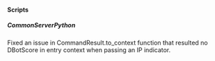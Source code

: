 
#### Scripts
##### CommonServerPython
Fixed an issue in CommandResult.to_context function that resulted no DBotScore in entry context when passing an IP indicator.
